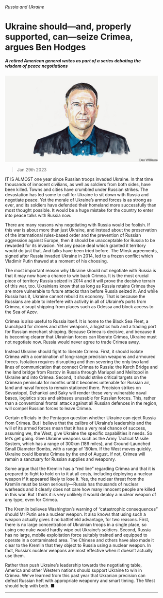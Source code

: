###### Russia and Ukraine

# Ukraine should—and, properly supported, can—seize Crimea, argues Ben Hodges 

##### A retired American general writes as part of a series debating the wisdom of peace negotiations 

![image](images/20230128_BID003.jpg) 

> Jan 29th 2023 

IT IS ALMOST one year since Russian troops invaded Ukraine. In that time thousands of innocent civilians, as well as soldiers from both sides, have been killed. Towns and cities have crumbled under Russian strikes. The devastation has led some to call for Ukraine to sit down with Russia and negotiate peace. Yet the morale of Ukraine’s armed forces is as strong as ever, and its soldiers have defended their homeland more successfully than most thought possible. It would be a huge mistake for the country to enter into peace talks with Russia now. 

There are many reasons why negotiating with Russia would be foolish. If this war is about more than just Ukraine, and instead about the preservation of the international rules-based order and the prevention of Russian aggression against Europe, then it should be unacceptable for Russia to be rewarded for its invasion. Yet any peace deal which granted it territory would do just that. And talks have been tried before. The Minsk agreements, signed after Russia invaded Ukraine in 2014, led to a frozen conflict which Vladimir Putin thawed at a moment of his choosing.

The most important reason why Ukraine should not negotiate with Russia is that it may now have a chance to win back Crimea. It is the most crucial piece of territory Russia seized in 2014 and it will prove the decisive terrain of this war, too. Ukrainians know that as long as Russia retains Crimea they are more vulnerable to future attacks than before Russia seized it. And while Russia has it, Ukraine cannot rebuild its economy. That is because the Russians are able to interfere with activity in all of Ukraine’s ports from Crimea, disrupt shipping from places such as Odessa and block access to the Sea of Azov. 

Crimea is also useful to Russia itself. It is home to the Black Sea Fleet, a launchpad for drones and other weapons, a logistics hub and a trading port for Russian merchant shipping. Because Crimea is decisive, and because it is becoming clearer that Ukrainian forces can liberate Crimea, Ukraine must not negotiate now. Russia would never agree to trade Crimea away. 

Instead Ukraine should fight to liberate Crimea. First, it should isolate Crimea with a combination of long-range precision weapons and armoured forces. Isolation requires disrupting and then severing the only two land lines of communication that connect Crimea to Russia: the Kerch Bridge and the land bridge from Rostov in Russia through Mariupol and Melitopol in Ukraine and into Crimea. Second, it should strike critical targets on the Crimean peninsula for months until it becomes untenable for Russian air, land and naval forces to remain stationed there. Precision strikes on Sevastopol, Dzhankoi and Saky will render these very vulnerable naval bases, logistics sites and airbases unusable for Russian forces. This, rather than a conventional frontal attack against all Russian defences in the region, will compel Russian forces to leave Crimea.

Certain officials in the Pentagon question whether Ukraine can eject Russia from Crimea. But I believe that the calibre of Ukraine’s leadership and the will of its armed forces mean that it has a very real chance of success, assuming we, the West, give Ukraine the specific capabilities it needs. So let’s get going. Give Ukraine weapons such as the Army Tactical Missile System, which has a range of 300km (186 miles), and Ground-Launched Small Diameter Bombs, with a range of 150km. If the West moves quickly, Ukraine could liberate Crimea by the end of August. If not, Crimea will remain a sanctuary for Russian supplies and weaponry.

Some argue that the Kremlin has a “red line” regarding Crimea and that it is prepared to fight to hold on to it at all costs, including deploying a nuclear weapon if it appeared likely to lose it. Yes, the nuclear threat from the Kremlin must be taken seriously—Russia has thousands of nuclear warheads and it clearly does not care how many innocent people are killed in this war. But I think it is very unlikely it would deploy a nuclear weapon of any type, even for Crimea. 

The Kremlin believes Washington’s warning of “catastrophic consequences” should Mr Putin use a nuclear weapon. It also knows that using such a weapon actually gives it no battlefield advantage, for two reasons. First, there is no large concentration of Ukrainian troops in a single place, so using one nuke would hardly wipe out Ukraine’s soldiers. Second, Russia has no large, mobile exploitation force suitably trained and equipped to operate in a contaminated area. The Chinese and others have also made it clear to the Kremlin that they object to Russia using a nuclear weapon. In fact, Russia’s nuclear weapons are most effective when it doesn’t actually use them. 

Rather than push Ukraine’s leadership towards the negotiating table, America and other Western nations should support Ukraine to win in Crimea. We’ve learned from this past year that Ukranian precision can defeat Russian heft with appropriate weaponry and smart timing. The West should help with both. ■

_______________



